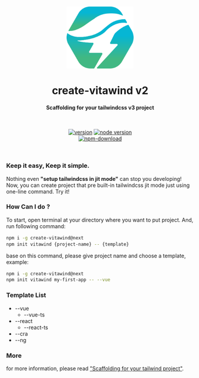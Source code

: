 <p align="center">
  <a href="https://github.com/huibizhang/vitawind/tree/v1.x/packages/create-vitawind" target="_blank" rel="noopener noreferrer">
    <img width="180" src="./vitawind_pack.svg" alt="vitawind pack logo">
  </a>
  <h1 align="center">create-vitawind v2</h1>
  <h4 align="center">Scaffolding for your tailwindcss v3 project</h4>
</p>

<br>
<p align="center">
  <span>
    <a href="https://npmjs.com/package/vite"><img src="https://img.shields.io/npm/v/create-vitawind?style=flat-square" alt="version"></a>
    <a href="https://nodejs.org/en/about/releases/"><img src="https://img.shields.io/node/v/create-vitawind?style=flat-square" alt="node version"></a>
    <br>
    <a href="https://nodejs.org/en/about/releases/"><img src="https://img.shields.io/npm/dt/create-vitawind?style=flat-square" alt="npm-download"></a>
  </span>

</p>
<br/>

### Keep it easy, Keep it simple.
Nothing even **"setup tailwindcss in jit mode"** can stop you developing! Now, you can create project that pre built-in tailwindcss jit mode just using one-line command. Try it!

### How Can I do ?

To start, open terminal at your directory where you want to put project. And, run following command:

```bash
npm i -g create-vitawind@next
npm init vitawind {project-name} -- {template}
```
base on this command, please give project name and choose a template, example:

```bash
npm i -g create-vitawind@next
npm init vitawind my-first-app -- --vue
```

### Template List
- --vue
  - --vue-ts
- --react
  - --react-ts
- --cra
- --ng

### More
for more information, please read ["Scaffolding for your tailwind project"](https://vitawind.vercel.app/scaffolding/).
